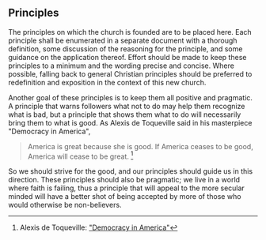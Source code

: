 ## Principles

The principles on which the church is founded are to be placed here.  Each principle shall be enumerated in a separate document with a thorough definition, some discussion of the reasoning for the principle, and some guidance on the application thereof.  Effort should be made to keep these principles to a minimum and the wording precise and concise.  Where possible, falling back to general Christian principles should be preferred to redefinition and exposition in the context of this new church.

Another goal of these principles is to keep them all positive and pragmatic.  A principle that warns followers what not to do may help them recognize what is bad, but a principle that shows them what to do will necessarily bring them to what is good.  As Alexis de Toqueville said in his masterpiece "Democracy in America",

> America is great because she is good. If America ceases to be good, America will cease to be great. [^1]

So we should strive for the good, and our principles should guide us in this direction.  These principles should also be pragmatic; we live in a world where faith is failing, thus a principle that will appeal to the more secular minded will have a better shot of being accepted by more of those who would otherwise be non-believers.


[^1]: Alexis de Toqueville: ["Democracy in America"](https://www.amazon.com/dp/0140447601)
